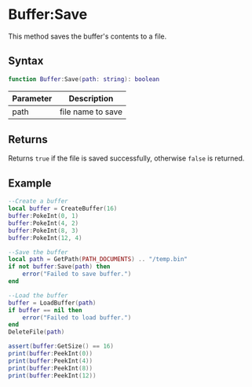 # Buffer:Save

This method saves the buffer's contents to a file.

## Syntax
```lua
function Buffer:Save(path: string): boolean
```

| Parameter | Description |
|---|---|
| path | file name to save |

## Returns

Returns `true` if the file is saved successfully, otherwise `false` is returned.

## Example

```lua
--Create a buffer
local buffer = CreateBuffer(16)
buffer:PokeInt(0, 1)
buffer:PokeInt(4, 2)
buffer:PokeInt(8, 3)
buffer:PokeInt(12, 4)

--Save the buffer
local path = GetPath(PATH_DOCUMENTS) .. "/temp.bin"
if not buffer:Save(path) then
    error("Failed to save buffer.")
end

--Load the buffer
buffer = LoadBuffer(path)
if buffer == nil then
    error("Failed to load buffer.")
end
DeleteFile(path)

assert(buffer:GetSize() == 16)
print(buffer:PeekInt(0))
print(buffer:PeekInt(4))
print(buffer:PeekInt(8))
print(buffer:PeekInt(12))
```